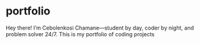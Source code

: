 # portfolio
Hey there! I’m Cebolenkosi Chamane—student by day, coder by night, and problem solver 24/7. This is my portfolio of coding projects
